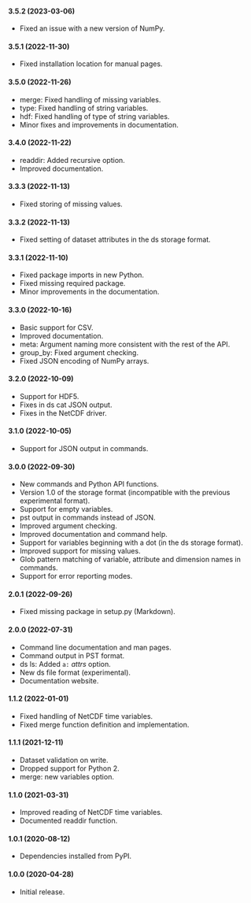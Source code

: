 #### 3.5.2 (2023-03-06)

- Fixed an issue with a new version of NumPy.

#### 3.5.1 (2022-11-30)

- Fixed installation location for manual pages.

#### 3.5.0 (2022-11-26)

- merge: Fixed handling of missing variables.
- type: Fixed handling of string variables.
- hdf: Fixed handling of type of string variables.
- Minor fixes and improvements in documentation.

#### 3.4.0 (2022-11-22)

- readdir: Added recursive option.
- Improved documentation.

#### 3.3.3 (2022-11-13)

- Fixed storing of missing values.

#### 3.3.2 (2022-11-13)

- Fixed setting of dataset attributes in the ds storage format.

#### 3.3.1 (2022-11-10)

- Fixed package imports in new Python.
- Fixed missing required package.
- Minor improvements in the documentation.

#### 3.3.0 (2022-10-16)

- Basic support for CSV.
- Improved documentation.
- meta: Argument naming more consistent with the rest of the API.
- group_by: Fixed argument checking.
- Fixed JSON encoding of NumPy arrays.

#### 3.2.0 (2022-10-09)

- Support for HDF5.
- Fixes in ds cat JSON output.
- Fixes in the NetCDF driver.

#### 3.1.0 (2022-10-05)

- Support for JSON output in commands.

#### 3.0.0 (2022-09-30)

- New commands and Python API functions.
- Version 1.0 of the storage format (incompatible with the previous experimental format).
- Support for empty variables.
- pst output in commands instead of JSON.
- Improved argument checking.
- Improved documentation and command help.
- Support for variables beginning with a dot (in the ds storage format).
- Improved support for missing values.
- Glob pattern matching of variable, attribute and dimension names in commands.
- Support for error reporting modes.

#### 2.0.1 (2022-09-26)

- Fixed missing package in setup.py (Markdown).

#### 2.0.0 (2022-07-31)

- Command line documentation and man pages.
- Command output in PST format.
- ds ls: Added `a:` *attrs* option.
- New ds file format (experimental).
- Documentation website.

#### 1.1.2 (2022-01-01)

- Fixed handling of NetCDF time variables.
- Fixed merge function definition and implementation.

#### 1.1.1 (2021-12-11)

- Dataset validation on write.
- Dropped support for Python 2.
- merge: new variables option.

#### 1.1.0 (2021-03-31)

- Improved reading of NetCDF time variables.
- Documented readdir function.

#### 1.0.1 (2020-08-12)

- Dependencies installed from PyPI.

#### 1.0.0 (2020-04-28)

- Initial release.
